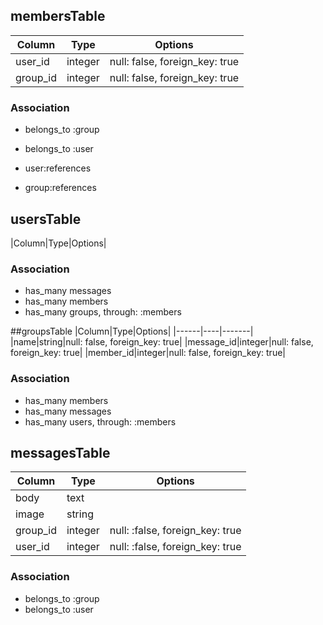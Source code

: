 ## membersTable

|Column|Type|Options|
|------|----|-------|
|user_id|integer|null: false, foreign_key: true|
|group_id|integer|null: false, foreign_key: true|

### Association
- belongs_to :group
- belongs_to :user

- user:references
- group:references




## usersTable
|Column|Type|Options|

### Association
- has_many messages
- has_many members
- has_many groups, through: :members




##groupsTable
|Column|Type|Options|
|------|----|-------|
|name|string|null: false, foreign_key: true|
|message_id|integer|null: false, foreign_key: true|
|member_id|integer|null: false, foreign_key: true|

### Association
- has_many members
- has_many messages
- has_many users, through: :members





## messagesTable

|Column|Type|Options|
|------|----|-------|
|body|text||
|image|string||
|group_id|integer|null: :false, foreign_key: true|
|user_id|integer|null: :false, foreign_key: true|

### Association
- belongs_to :group
- belongs_to :user
